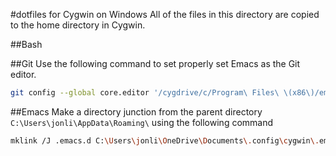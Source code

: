 #dotfiles for Cygwin on Windows
All of the files in this directory are copied to the home directory in Cygwin.

##Bash

##Git
Use the following command to set properly set Emacs as the Git editor.
```bash
git config --global core.editor '/cygdrive/c/Program\ Files\ \(x86\)/emacs-25.1-i686-w64-mingw32/bin/emacs.exe `cygpath --windows ${1}` && set'
```

##Emacs
Make a directory junction from the parent directory `C:\Users\jonli\AppData\Roaming\` using the following command

```bash
mklink /J .emacs.d C:\Users\jonli\OneDrive\Documents\.config\cygwin\.emacs.d
```
